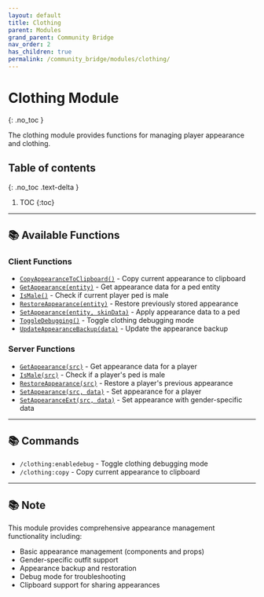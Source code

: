 ```yaml
---
layout: default
title: Clothing
parent: Modules
grand_parent: Community Bridge
nav_order: 2
has_children: true
permalink: /community_bridge/modules/clothing/
---
```


# Clothing Module
{: .no_toc }

The clothing module provides functions for managing player appearance and clothing.

## Table of contents
{: .no_toc .text-delta }

1. TOC
{:toc}

---

## 📚 Available Functions

### Client Functions
- [`CopyAppearanceToClipboard()`](client/CopyAppearanceToClipboard.md) - Copy current appearance to clipboard
- [`GetAppearance(entity)`](client/GetAppearance.md) - Get appearance data for a ped entity
- [`IsMale()`](client/IsMale.md) - Check if current player ped is male
- [`RestoreAppearance(entity)`](client/RestoreAppearance.md) - Restore previously stored appearance
- [`SetAppearance(entity, skinData)`](client/SetAppearance.md) - Apply appearance data to a ped
- [`ToggleDebugging()`](client/ToggleDebugging.md) - Toggle clothing debugging mode
- [`UpdateAppearanceBackup(data)`](client/UpdateAppearanceBackup.md) - Update the appearance backup

### Server Functions
- [`GetAppearance(src)`](server/GetAppearance.md) - Get appearance data for a player
- [`IsMale(src)`](server/IsMale.md) - Check if a player's ped is male
- [`RestoreAppearance(src)`](server/RestoreAppearance.md) - Restore a player's previous appearance
- [`SetAppearance(src, data)`](server/SetAppearance.md) - Set appearance for a player
- [`SetAppearanceExt(src, data)`](server/SetAppearanceExt.md) - Set appearance with gender-specific data

---

## 📚 Commands

- `/clothing:enabledebug` - Toggle clothing debugging mode
- `/clothing:copy` - Copy current appearance to clipboard

---

## 📚 Note

This module provides comprehensive appearance management functionality including:
- Basic appearance management (components and props)
- Gender-specific outfit support
- Appearance backup and restoration
- Debug mode for troubleshooting
- Clipboard support for sharing appearances
